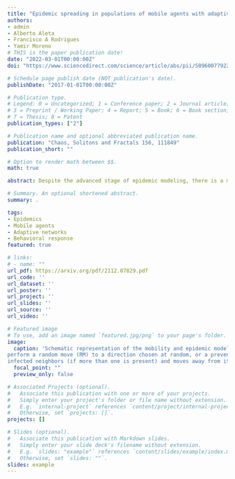 ```yaml
---
title: "Epidemic spreading in populations of mobile agents with adaptive behavioral response"
authors:
- admin
- Alberto Aleta
- Francisco A Rodrigues
- Yamir Moreno
# THIS is the paper publication date!
date: "2022-03-01T00:00:00Z"
doi: "https://www.sciencedirect.com/science/article/abs/pii/S0960077922000601"

# Schedule page publish date (NOT publication's date).
publishDate: "2017-01-01T00:00:00Z"

# Publication type.
# Legend: 0 = Uncategorized; 1 = Conference paper; 2 = Journal article;
# 3 = Preprint / Working Paper; 4 = Report; 5 = Book; 6 = Book section;
# 7 = Thesis; 8 = Patent
publication_types: ["2"]

# Publication name and optional abbreviated publication name.
publication: "Chaos, Solitons and Fractals 156, 111849"
publication_short: ""

# Option to render math between $$.
math: true

abstract: Despite the advanced stage of epidemic modeling, there is a major demand for methods to incorporate behavioral responses to the spread of a disease, such as social distancing and adoption of prevention methods. Mobility plays an important role on epidemic dynamics and is also affected by behavioral changes, but there are many situations in which real mobility data is incomplete or inaccessible. We present a model for epidemic spreading in temporal networks of mobile agents that incorporates local behavioral responses. Susceptible agents are allowed to move towards the opposite direction of infected agents in their neighborhood. We show that this mechanism considerably decreases the stationary prevalence when the spatial density of agents is low. However, for higher densities, the mechanism causes an abrupt phase transition, where a new bistable phase appears. We develop a semi-analytic approach for the case when the mobility is fast compared to the disease dynamics, and use it to argue that the bistability is caused by the emergence of spatial clusters of susceptible agents. Finally, we characterize the temporal networks formed in the fast mobility regime, showing how the degree distributions and other metrics are affected by the behavioral mechanism. Our work incorporates results previously known from adaptive networks into population of mobile agents, which can be further developed to be used in mobility-driven models.

# Summary. An optional shortened abstract.
summary: .

tags:
- Epidemics
- Mobile agents
- Adaptive networks
- Behavioral response
featured: true

# links:
# - name: ""
url_pdf: https://arxiv.org/pdf/2112.07829.pdf
url_code: ''
url_dataset: ''
url_poster: ''
url_project: ''
url_slides: ''
url_source: ''
url_video: ''

# Featured image
# To use, add an image named `featured.jpg/png` to your page's folder. 
image:
  caption: 'Schematic representation of the mobility and epidemic models. A susceptible (S) agent can either
perform a random move (RM) to a direction chosen at random, or a preventive move (PM), in which it chooses one of its
infected neighbors (if more than one is present) and moves away from it.'
  focal_point: ""
  preview_only: false

# Associated Projects (optional).
#   Associate this publication with one or more of your projects.
#   Simply enter your project's folder or file name without extension.
#   E.g. `internal-project` references `content/project/internal-project/index.md`.
#   Otherwise, set `projects: []`.
projects: []

# Slides (optional).
#   Associate this publication with Markdown slides.
#   Simply enter your slide deck's filename without extension.
#   E.g. `slides: "example"` references `content/slides/example/index.md`.
#   Otherwise, set `slides: ""`.
slides: example
---
```

<!--{{% callout note %}}
Click the *Cite* button above to demo the feature to enable visitors to import publication metadata into their reference management software.
{{% /callout %}}

{{% callout note %}}
Click the *Slides* button above to demo Academic's Markdown slides feature.
{{% /callout %}} -->

<!--- Supplementary notes can be added here, including [code and math](https://sourcethemes.com/academic/docs/writing-markdown-latex/). -->
